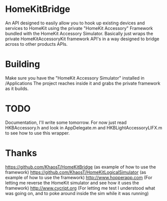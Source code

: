 HomeKitBridge
=============

An API designed to easily allow you to hook up existing devices and services to HomeKit using the private "HomeKit Accessory" Framework bundled with the HomeKit Accessory Simulator.
Basically just wraps the private HomeKitAccessoryKit framework API's in a way designed to bridge across to other products APIs.


Building
=============
Make sure you have the "HomeKit Accessory Simulator" installed in /Applications
The project reaches inside it and grabs the private framework as it builds.


TODO
=============
Documentation, I'll write some tomorrow.
For now just read HKBAccessory.h and look in AppDelegate.m and HKBLightAccessoryLIFX.m to see how to use this wrapper.


Thanks
=============
https://github.com/KhaosT/HomeKitBridge (as example of how to use the framework)
https://github.com/KhaosT/HomeKitLogicalSimulator (as example of how to use the framework)
http://www.hopperapp.com (For letting me reverse the HomeKit simulator and see how it uses the framework)
http://www.cycript.org (For letting me test I understood what was going on, and to poke around inside the sim while it was running)

